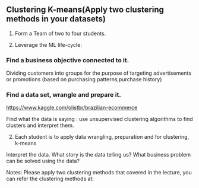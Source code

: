 
## Clustering K-means(Apply two clustering methods in your datasets)

1. Form a Team of two to four students.

2. Leverage the ML life-cycle:

### Find a business objective connected to it.
Dividing customers into groups for the purpose of targeting advertisements or promotions (based on purchasing patterns,purchase history)


### Find a data set, wrangle and prepare it.
https://www.kaggle.com/olistbr/brazilian-ecommerce

Find what the data is saying : use unsupervised clustering algorithms to find clusters and interpret them.

2. Each student is to apply data wrangling, preparation and for clustering, k-means

Interpret the data. What story is the data telling us? What business problem can be solved using the data?

Notes: Please apply two clustering methods that covered in the lecture, you can refer the clustering methods at:
